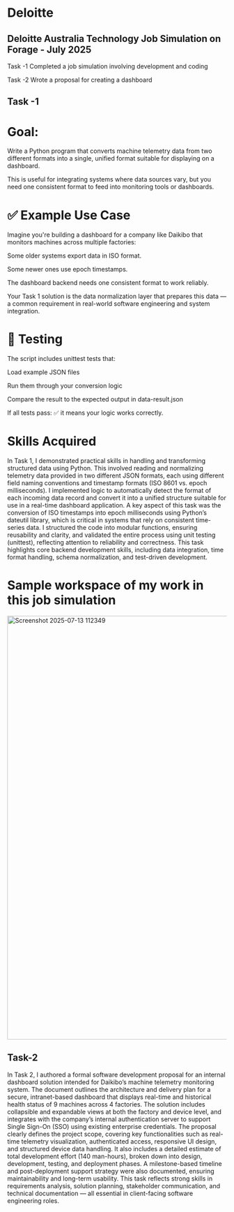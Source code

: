 # Deloitte

## Deloitte Australia Technology Job Simulation on Forage - July 2025

 Task -1  Completed a job simulation involving development and coding

 Task -2  Wrote a proposal for creating a dashboard

## Task -1

 
# Goal:
Write a Python program that converts machine telemetry data from two different formats into a single, unified format suitable for displaying on a dashboard.


This is useful for integrating systems where data sources vary, but you need one consistent format to feed into monitoring tools or dashboards.


# ✅ Example Use Case

Imagine you're building a dashboard for a company like Daikibo that monitors machines across multiple factories:

Some older systems export data in ISO format.

Some newer ones use epoch timestamps.

The dashboard backend needs one consistent format to work reliably.

Your Task 1 solution is the data normalization layer that prepares this data — a common requirement in real-world software engineering and system integration.


# 🧪 Testing

The script includes unittest tests that:

Load example JSON files

Run them through your conversion logic

Compare the result to the expected output in data-result.json

If all tests pass: ✅ it means your logic works correctly.

# Skills Acquired

In Task 1, I demonstrated practical skills in handling and transforming structured data using Python. This involved reading and normalizing telemetry data provided in two different JSON formats, each using different field naming conventions and timestamp formats (ISO 8601 vs. epoch milliseconds). I implemented logic to automatically detect the format of each incoming data record and convert it into a unified structure suitable for use in a real-time dashboard application. A key aspect of this task was the conversion of ISO timestamps into epoch milliseconds using Python’s dateutil library, which is critical in systems that rely on consistent time-series data. I structured the code into modular functions, ensuring reusability and clarity, and validated the entire process using unit testing (unittest), reflecting attention to reliability and correctness. This task highlights core backend development skills, including data integration, time format handling, schema normalization, and test-driven development.



# Sample workspace of my work in this job simulation


<img width="1914" height="971" alt="Screenshot 2025-07-13 112349" src="https://github.com/user-attachments/assets/af582940-3d2a-461c-ac62-0ec00b535072" />


 ## Task-2

 In Task 2, I authored a formal software development proposal for an internal dashboard solution intended for Daikibo’s machine telemetry monitoring system. The document outlines the architecture and delivery plan for a secure, intranet-based dashboard that displays real-time and historical health status of 9 machines across 4 factories. The solution includes collapsible and expandable views at both the factory and device level, and integrates with the company’s internal authentication server to support Single Sign-On (SSO) using existing enterprise credentials. The proposal clearly defines the project scope, covering key functionalities such as real-time telemetry visualization, authenticated access, responsive UI design, and structured device data handling. It also includes a detailed estimate of total development effort (140 man-hours), broken down into design, development, testing, and deployment phases. A milestone-based timeline and post-deployment support strategy were also documented, ensuring maintainability and long-term usability. This task reflects strong skills in requirements analysis, solution planning, stakeholder communication, and technical documentation — all essential in client-facing software engineering roles.

 

